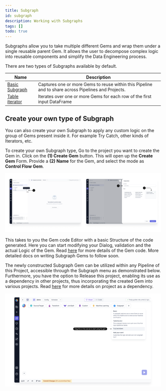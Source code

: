 ```yaml
---
title: Subgraph
id: subgraph
description: Working with Subgraphs
tags: []
todo: true
---
```


Subgraphs allow you to take multiple different Gems and wrap them under a single reusable parent Gem. It allows the user to decompose complex logic into reusable components and simplify the Data Engineering process.

There are two types of Subgraphs available by default.

| Name                               | Description                                                                                         |
| ---------------------------------- | --------------------------------------------------------------------------------------------------- |
| [Basic Subgraph](./basic-subgraph) | Captures one or more Gems to reuse within this Pipeline and to share across Pipelines and Projects. |
| [Table iterator](./table-iterator) | Iterates over one or more Gems for each row of the first input DataFrame                            |

## Create your own type of Subgraph

You can also create your own Subgraph to apply any custom logic on the group of Gems present inside it. For example Try Catch, other kinds of Iterators, etc.

To create your own Subgraph type, Go to the project you want to create the Gem in.
Click on the **(1) Create Gem** button. This will open up the **Create Gem** Form. Provide a **(2) Name** for the Gem, and select the mode as **Control Flow Gem**.

![Create_subgraph_gem](img/create_subgraph_type.png)

This takes to you the Gem code Editor with a basic Structure of the code generated. Here you can start modifying your Dialog, validation and the actual Logic of the Gem.
Read [here](/docs/package-hub/package-builder/gem-builder.md) for more details of the Gem code. More detailed docs on writing Subgraph Gems to follow soon.

The newly constructed Subgraph Gem can be utilized within any Pipeline of this Project, accessible through the Subgraph menu as demonstrated below.
Furthermore, you have the option to Release this project, enabling its use as a dependency in other projects, thus incorporating the created Gem into various projects.
Read [here](/docs/package-hub/package-hub.md) for more details on project as a dependency.

![Use_subgraph](img/Use_new_subgraph.png)
